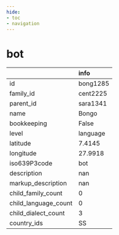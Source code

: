 ```yaml
---
hide:
- toc
- navigation
---
```

# bot
|                      | info     |
|:---------------------|:---------|
| id                   | bong1285 |
| family_id            | cent2225 |
| parent_id            | sara1341 |
| name                 | Bongo    |
| bookkeeping          | False    |
| level                | language |
| latitude             | 7.4145   |
| longitude            | 27.9918  |
| iso639P3code         | bot      |
| description          | nan      |
| markup_description   | nan      |
| child_family_count   | 0        |
| child_language_count | 0        |
| child_dialect_count  | 3        |
| country_ids          | SS       |